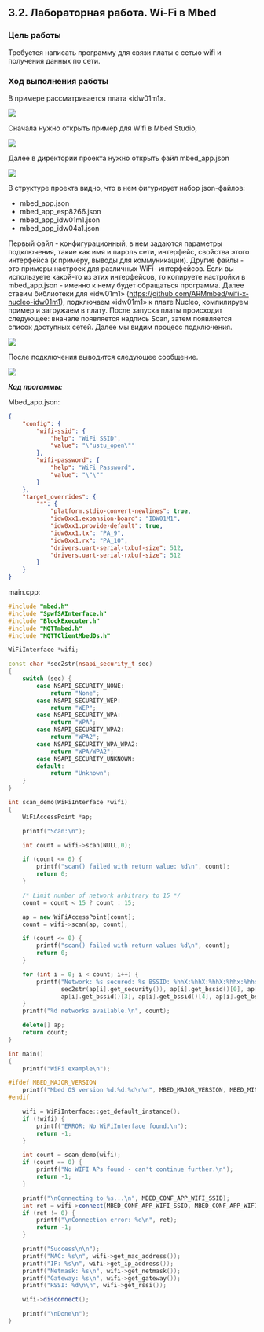 ## 3.2. Лабораторная работа. Wi-Fi в Mbed

### Цель работы

Требуется написать программу для связи платы с сетью wifi и получения данных по сети.

### Ход выполнения работы

В примере рассматривается плата «idw01m1».

![](img/1.jpg)

Сначала нужно открыть пример для Wifi в Mbed Studio, 

![](img/2.png)

Далее в директории проекта нужно открыть файл mbed_app.json

![](img/3.png)

В структуре проекта видно, что в нем фигурирует набор json-файлов:
* mbed_app.json
* mbed_app_esp8266.json
* mbed_app_idw01m1.json
* mbed_app_idw04a1.json

Первый файл - конфигурационный, в нем задаются параметры подключения, такие как имя и пароль сети, интерфейс, свойства этого интерфейса (к примеру, выводы для коммуникации). Другие файлы - это примеры настроек для различных WiFi- интерфейсов. Если вы используете какой-то из этих интерфейсов, то копируете настройки в mbed_app.json - именно к нему будет обращаться программа.
Далее ставим библиотеки для «idw01m1» (https://github.com/ARMmbed/wifi-x-nucleo-idw01m1), подключаем «idw01m1» к плате Nucleo, компилируем пример и загружаем в плату. 
После запуска платы происходит следующее: вначале появляется надпись Scan, затем появляется список доступных сетей. Далее мы видим процесс подключения.

![](img/4.png)

После подключения выводится следующее сообщение.

![](img/5.png)

***Код прогаммы:***

Mbed_app.json:

```json
{
	"config": {
		"wifi-ssid": {
			"help": "WiFi SSID",
			"value": "\"ustu_open\""
		},
		"wifi-password": {
			"help": "WiFi Password",
			"value": "\"\""
		}
	},
	"target_overrides": {
		"*": {
			"platform.stdio-convert-newlines": true,
			"idw0xx1.expansion-board": "IDW01M1",
			"idw0xx1.provide-default": true,
			"idw0xx1.tx": "PA_9",
			"idw0xx1.rx": "PA_10",
			"drivers.uart-serial-txbuf-size": 512,
			"drivers.uart-serial-rxbuf-size": 512
		}
	}
}
```
main.cpp:
```cpp
#include "mbed.h"
#include "SpwfSAInterface.h"
#include "BlockExecuter.h"
#include "MQTTmbed.h"
#include "MQTTClientMbedOs.h"

WiFiInterface *wifi;

const char *sec2str(nsapi_security_t sec)
{
    switch (sec) {
        case NSAPI_SECURITY_NONE:
            return "None";
        case NSAPI_SECURITY_WEP:
            return "WEP";
        case NSAPI_SECURITY_WPA:
            return "WPA";
        case NSAPI_SECURITY_WPA2:
            return "WPA2";
        case NSAPI_SECURITY_WPA_WPA2:
            return "WPA/WPA2";
        case NSAPI_SECURITY_UNKNOWN:
        default:
            return "Unknown";
    }
}

int scan_demo(WiFiInterface *wifi)
{
    WiFiAccessPoint *ap;

    printf("Scan:\n");

    int count = wifi->scan(NULL,0);

    if (count <= 0) {
        printf("scan() failed with return value: %d\n", count);
        return 0;
    }

    /* Limit number of network arbitrary to 15 */
    count = count < 15 ? count : 15;

    ap = new WiFiAccessPoint[count];
    count = wifi->scan(ap, count);

    if (count <= 0) {
        printf("scan() failed with return value: %d\n", count);
        return 0;
    }

    for (int i = 0; i < count; i++) {
        printf("Network: %s secured: %s BSSID: %hhX:%hhX:%hhX:%hhx:%hhx:%hhx RSSI: %hhd Ch: %hhd\n", ap[i].get_ssid(),
               sec2str(ap[i].get_security()), ap[i].get_bssid()[0], ap[i].get_bssid()[1], ap[i].get_bssid()[2],
               ap[i].get_bssid()[3], ap[i].get_bssid()[4], ap[i].get_bssid()[5], ap[i].get_rssi(), ap[i].get_channel());
    }
    printf("%d networks available.\n", count);

    delete[] ap;
    return count;
}

int main()
{
    printf("WiFi example\n");

#ifdef MBED_MAJOR_VERSION
    printf("Mbed OS version %d.%d.%d\n\n", MBED_MAJOR_VERSION, MBED_MINOR_VERSION, MBED_PATCH_VERSION);
#endif

    wifi = WiFiInterface::get_default_instance();
    if (!wifi) {
        printf("ERROR: No WiFiInterface found.\n");
        return -1;
    }

    int count = scan_demo(wifi);
    if (count == 0) {
        printf("No WIFI APs found - can't continue further.\n");
        return -1;
    }

    printf("\nConnecting to %s...\n", MBED_CONF_APP_WIFI_SSID);
    int ret = wifi->connect(MBED_CONF_APP_WIFI_SSID, MBED_CONF_APP_WIFI_PASSWORD, NSAPI_SECURITY_WPA_WPA2);
    if (ret != 0) {
        printf("\nConnection error: %d\n", ret);
        return -1;
    }

    printf("Success\n\n");
    printf("MAC: %s\n", wifi->get_mac_address());
    printf("IP: %s\n", wifi->get_ip_address());
    printf("Netmask: %s\n", wifi->get_netmask());
    printf("Gateway: %s\n", wifi->get_gateway());
    printf("RSSI: %d\n\n", wifi->get_rssi());

    wifi->disconnect();

    printf("\nDone\n");
}
```
